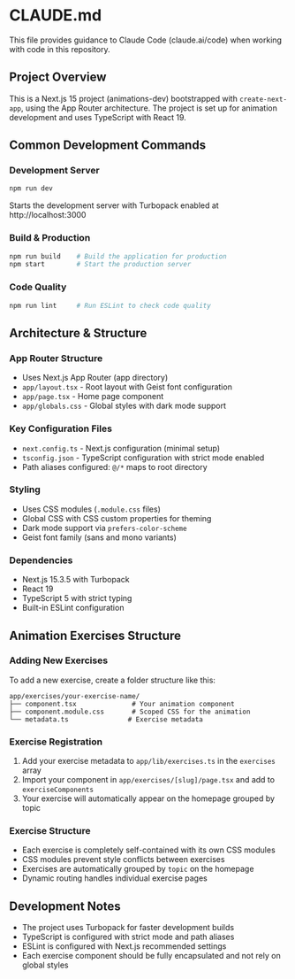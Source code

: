 # CLAUDE.md

This file provides guidance to Claude Code (claude.ai/code) when working with code in this repository.

## Project Overview

This is a Next.js 15 project (animations-dev) bootstrapped with `create-next-app`, using the App Router architecture. The project is set up for animation development and uses TypeScript with React 19.

## Common Development Commands

### Development Server
```bash
npm run dev
```
Starts the development server with Turbopack enabled at http://localhost:3000

### Build & Production
```bash
npm run build    # Build the application for production
npm start        # Start the production server
```

### Code Quality
```bash
npm run lint     # Run ESLint to check code quality
```

## Architecture & Structure

### App Router Structure
- Uses Next.js App Router (app directory)
- `app/layout.tsx` - Root layout with Geist font configuration
- `app/page.tsx` - Home page component
- `app/globals.css` - Global styles with dark mode support

### Key Configuration Files
- `next.config.ts` - Next.js configuration (minimal setup)
- `tsconfig.json` - TypeScript configuration with strict mode enabled
- Path aliases configured: `@/*` maps to root directory

### Styling
- Uses CSS modules (`.module.css` files)
- Global CSS with CSS custom properties for theming
- Dark mode support via `prefers-color-scheme`
- Geist font family (sans and mono variants)

### Dependencies
- Next.js 15.3.5 with Turbopack
- React 19
- TypeScript 5 with strict typing
- Built-in ESLint configuration

## Animation Exercises Structure

### Adding New Exercises
To add a new exercise, create a folder structure like this:
```
app/exercises/your-exercise-name/
├── component.tsx              # Your animation component
├── component.module.css       # Scoped CSS for the animation
└── metadata.ts               # Exercise metadata
```

### Exercise Registration
1. Add your exercise metadata to `app/lib/exercises.ts` in the `exercises` array
2. Import your component in `app/exercises/[slug]/page.tsx` and add to `exerciseComponents`
3. Your exercise will automatically appear on the homepage grouped by topic

### Exercise Structure
- Each exercise is completely self-contained with its own CSS modules
- CSS modules prevent style conflicts between exercises
- Exercises are automatically grouped by `topic` on the homepage
- Dynamic routing handles individual exercise pages

## Development Notes

- The project uses Turbopack for faster development builds
- TypeScript is configured with strict mode and path aliases
- ESLint is configured with Next.js recommended settings
- Each exercise component should be fully encapsulated and not rely on global styles